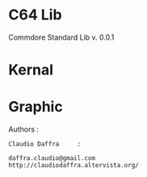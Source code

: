 
# C64 Lib

Commdore Standard Lib v. 0.0.1

# Kernal

# Graphic

Authors :

	Claudio Daffra     :  
	
	daffra.claudio@gmail.com
	http://claudiodaffra.altervista.org/

